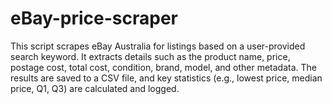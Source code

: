 # eBay-price-scraper
This script scrapes eBay Australia for listings based on a user-provided search keyword. It extracts details such as the product name, price, postage cost, total cost, condition, brand, model, and other metadata. The results are saved to a CSV file, and key statistics (e.g., lowest price, median price, Q1, Q3) are calculated and logged.
